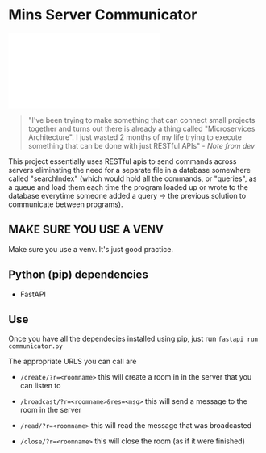 # Mins Server Communicator

![Korean](./README_kor.md)

>"I've been trying to make something that can connect small projects together
and turns out there is already a thing called "Microservices Architecture".
I just wasted 2 months of my life trying to execute something that can 
be done with just RESTful APIs" - _Note from dev_

This project essentially uses RESTful apis to send commands across servers
eliminating the need for a separate file in a database somewhere called
"searchIndex" (which would hold all the commands, or "queries", as a queue
and load them each time the program loaded up or wrote to the 
database everytime someone added a query -> the previous solution to
communicate between programs).

## MAKE SURE YOU USE A VENV
Make sure you use a venv. It's just good practice.

## Python (pip) dependencies

- FastAPI

## Use

Once you have all the dependecies installed using pip, just run 
`fastapi run communicator.py`

The appropriate URLS you can call are 

- `/create/?r=<roomname>`
this will create a room in in the server that you can listen to

- `/broadcast/?r=<roomname>&res=<msg>`
this will send a message to the room in the server

- `/read/?r=<roomname>`
this will read the message that was broadcasted

- `/close/?r=<roomname>`
this will close the room (as if it were finished)